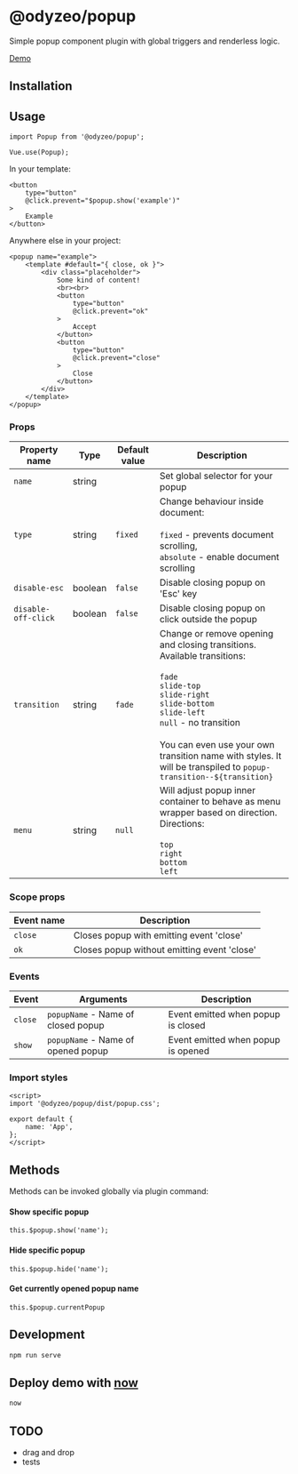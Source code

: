 # @odyzeo/popup

Simple popup component plugin with global triggers
and renderless logic.

<a href="https://popup-fk59o41yw.now.sh" target="_blank">Demo</a>

## Installation

## Usage
```
import Popup from '@odyzeo/popup';

Vue.use(Popup);
```

In your template:
```
<button
    type="button"
    @click.prevent="$popup.show('example')"
>
    Example
</button>
```

Anywhere else in your project:
```
<popup name="example">
    <template #default="{ close, ok }">
        <div class="placeholder">
            Some kind of content!
            <br><br>
            <button
                type="button"
                @click.prevent="ok"
            >
                Accept
            </button>
            <button
                type="button"
                @click.prevent="close"
            >
                Close
            </button>
        </div>
    </template>
</popup>
```

### Props
| Property name       | Type    | Default value | Description                                                                                                                   |
| ------------------- | ------- | ------------- | ----------------------------------------------------------------------------------------------------------------------------- |
| `name`              | string  |               | Set global selector for your popup                                                                                            |
| `type`              | string  | `fixed`       | Change behaviour inside document: <br><br> `fixed` - prevents document scrolling, <br> `absolute` - enable document scrolling |
| `disable-esc`       | boolean | `false`       | Disable closing popup on 'Esc' key                                                                                            |
| `disable-off-click` | boolean | `false`       | Disable closing popup on click outside the popup                                                                              |
| `transition`        | string  | `fade`        | Change or remove opening and closing transitions. <br> Available transitions: <br><br> `fade` <br> `slide-top` <br> `slide-right` <br> `slide-bottom` <br> `slide-left` <br> `null` - no transition <br><br> You can even use your own transition name with styles. It will be transpiled to `popup-transition--${transition}` |
| `menu`              | string  | `null`        | Will adjust popup inner container to behave as menu wrapper based on direction. <br> Directions: <br><br> `top` <br> `right` <br> `bottom` <br> `left`|

### Scope props
| Event name | Description                                 |
| ---------- | ------------------------------------------- |
| `close`    | Closes popup with emitting event 'close'    |
| `ok`       | Closes popup without emitting event 'close' |

### Events
| Event   | Arguments                          | Description                        |
| ------- | ---------------------------------- | ---------------------------------- |
| `close` | `popupName` - Name of closed popup | Event emitted when popup is closed |
| `show`  | `popupName` - Name of opened popup | Event emitted when popup is opened |

### Import styles
```
<script>
import '@odyzeo/popup/dist/popup.css';

export default {
    name: 'App',
};
</script>
```

## Methods
Methods can be invoked globally via plugin command:

#### Show specific popup
```
this.$popup.show('name');
```

#### Hide specific popup
```
this.$popup.hide('name');
```

#### Get currently opened popup name
```
this.$popup.currentPopup
```

## Development

```bash
npm run serve
```

## Deploy demo with <a href="https://zeit.co" target="_blank">now</a>
```bash
now
```

## TODO
- drag and drop
- tests
